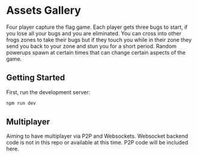 # Assets Gallery

Four player capture the flag game. Each player gets three bugs to start, if you lose all your bugs and you are eliminated. You can cross into other frogs zones to take their bugs but if they touch you while in their zone they send you back to your zone and stun you for a short period. Random powerups spawn at certain times that can change certain aspects of the game.

## Getting Started

First, run the development server:

```bash
npm run dev
```

## Multiplayer

Aiming to have multiplayer via P2P and Websockets. Websocket backend code is not in this repo or available at this time. P2P code will be included here.
